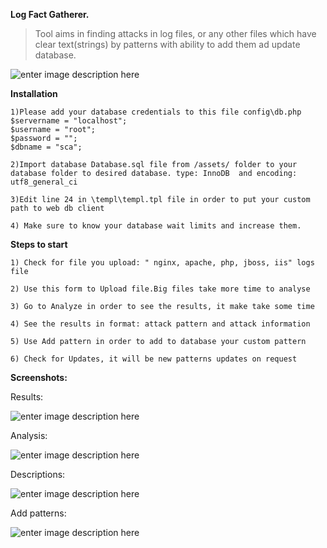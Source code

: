 **Log Fact Gatherer.**

> Tool aims in finding attacks in log files, or any other files which
> have clear text(strings) by patterns with ability to add them ad
> update database.

![enter image description here](https://github.com/vulnz/facts/blob/master/img/logo.png?raw=true)

**Installation**


    1)Please add your database credentials to this file config\db.php 
    $servername = "localhost";
    $username = "root";
    $password = "";
    $dbname = "sca"; 
    
    2)Import database Database.sql file from /assets/ folder to your database folder to desired database. type: InnoDB	and encoding: utf8_general_ci 
    
    3)Edit line 24 in \templ\templ.tpl file in order to put your custom path to web db client 
    
    4) Make sure to know your database wait limits and increase them. 

**Steps to start**

    1) Check for file you upload: " nginx, apache, php, jboss, iis" logs file
    
    2) Use this form to Upload file.Big files take more time to analyse 
    
    3) Go to Analyze in order to see the results, it make take some time 
    
    4) See the results in format: attack pattern and attack information 
    
    5) Use Add pattern in order to add to database your custom pattern
    
    6) Check for Updates, it will be new patterns updates on request

**Screenshots:**

Results:

![enter image description here](https://github.com/vulnz/facts/blob/master/screenshot/screenshot_1.png?raw=true)



Analysis:


![enter image description here](https://github.com/vulnz/facts/blob/master/screenshot/screenshot_2.PNG?raw=true)

Descriptions:

![enter image description here](https://github.com/vulnz/facts/blob/master/screenshot/screenshot_3.PNG?raw=true)

Add patterns:

![enter image description here](https://github.com/vulnz/facts/blob/master/screenshot/screenshot_4.PNG?raw=true)